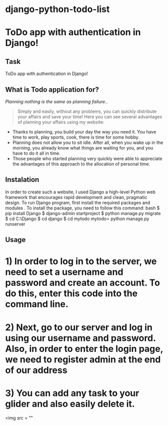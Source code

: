 # django-python-todo-list
# ToDo app with authentication in Django!
## Task
ToDo app with authentication in Django!
## What is Todo application for?
*Planning nothing is the same as planning failure.*.

> Simply and easily, without any problems, you can quickly distribute your affairs and save your time!
Here you can see several advantages of planning your affairs using my website:

- Thanks to planning, you build your day the way you need it. You have time to work, play sports, cook, there is time for some hobby.
- Planning does not allow you to sit idle. After all, when you wake up in the morning, you already know what things are waiting for you, and you have to do it all in time.
- Those people who started planning very quickly were able to appreciate the advantages of this approach to the allocation of personal time.
## Instalation
In order to create such a website, I used Django a high-level Python web framework that encourages rapid development and clean, pragmatic design.
To run Django program, first install the required packages and modules . To install the package, you need to follow this command:
bash
$ pip install Django
$ django-admin startproject
$ python manage.py migrate
$ cd C:\Django
$ cd django
$ cd mytodo
mytodo> python manage.py runserver
## Usage
# 1) In order to log in to the server, we need to set a username and password and create an account. To do this, enter this code into the command line.
# 2) Next, go to our server and log in using our username and password. Also, in order to enter the login page, we need to register admin at the end of our address 
# 3) You can add any task to your glider and also easily delete it.
<img src = ""
